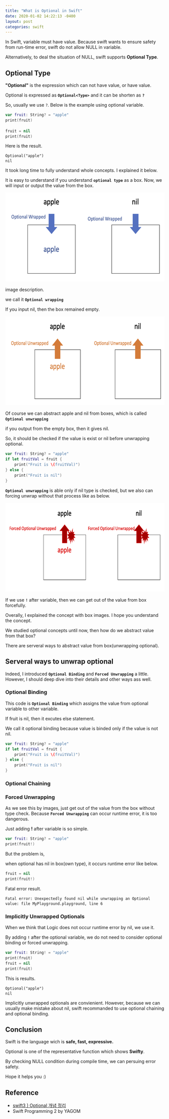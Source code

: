 ```yaml
---
title: "What is Optional in Swift"
date: 2020-01-02 14:22:13 -0400
layout: post
categories: swift
---
```


In Swift, variable must have value. Because swift wants to ensure safety from run-time error, swift do not allow NULL in variable.

Alternatively, to deal the situation of NULL, swift supports __Optional Type__.

## Optional Type
__"Optional"__  is the expression which can not have value, or have value.

Optional is expressed as __`Optional<Type>`__ and it can be shorten as __`?`__

So, usually we use `?`. Below is the example using optional variable.


```swift
var fruit: String? = "apple"
print(fruit)

fruit = nil
print(fruit)
```
Here is the result.

```
Optional("apple")
nil
```

It took long time to fully understand whole concepts. I explained it below.

It is easy to understand if you understand __`optional type`__ as a box. 
Now, we will input or output the value from the box.

<img src="/images/optional/op1.png" width="600" height="280">

image description. 

we call it __`Optional wrapping`__

If you input nil, then the box remained empty.

<img src="/images/optional/op2.png" width="600" height="280">

Of course we can abstract apple and nil from boxes, which is called __`Optional unwrapping`__

if you output from the empty box, then it gives nil.

So, it should be checked if the value is exist or nil before unwrapping optional. 

```swift
var fruit: String? = "apple"
if let fruitVal = fruit {
    print("Fruit is \(fruitVal)")
} else {
    print("Fruit is nil")
}
```

__`Optional unwrapping`__ is able only if nil type is checked, but we also can forcing unwrap without that process like as below.

<img src="/images/optional/op3.png" width="600" height="280">

If we use __`!`__ after variable, then we can get out of the value from box forcefully.


Overally, I explained the concept with box images. I hope you understand the concept.

We studied optional concepts until now, then how do we abstract value from that box?

There are serveral ways to abstract value from box(unwrapping optional).

## Serveral ways to unwrap optional

Indeed, I introduced  __`Optional Binding`__ and __`Forced Unwrapping`__ a little. However, I should deep dive into their details and other ways ass well.

### Optional Binding

This code is __`Optional Binding`__ which assigns the value from optional variable to other variable.

If fruit is nil, then it excutes else statement.

We call it optional binding because value is binded only if the value is not nil.


```swift
var fruit: String? = "apple"
if let fruitVal = fruit {
    print("Fruit is \(fruitVal)")
} else {
    print("Fruit is nil")
}
```

### Optional Chaining

### Forced Unwrapping
As we see this by images, just get out of the value from the box without type check.
Because __`Forced Unwrapping`__ can occur runtime error, it is too dangerous.


Just adding __!__ after variable is so simple.

```swift
var fruit: String? = "apple"
print(fruit!)
```

But the problem is,

when optional has nil in box(own type), it occurs runtime error like below.

```swift
fruit = nil
print(fruit!)
```
Fatal error result.
```
Fatal error: Unexpectedly found nil while unwrapping an Optional value: file MyPlayground.playground, line 6
```
### Implicitly Unwrapped Optionals

When we think that Logic does not occur runtime error by nil, we use it.

By adding __`!`__ after the optional variable, we do not need to consider optional binding or forced unwrapping.


```swift 
var fruit: String! = "apple"
print(fruit)
fruit = nil
print(fruit)
```
This is results.

```
Optional("apple")
nil
```

Implicitly unwrapped optionals are convienient. However, because we can usually make mistake about nil, swift recommanded to use optional chaining and optional binding.

## Conclusion
Swift is the language wich is __safe, fast, expressive.__

Optional is one of the representative function which shows __Swifty__.

By checking NULL condition during compile time, we can persuing error safety.

Hope it helps you :)

## Reference
- [swift3 ) Optional 개념 정리](https://zeddios.tistory.com/16)
- Swift Programming 2 by YAGOM 
